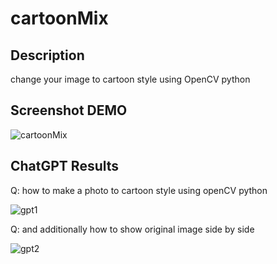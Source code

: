 # cartoonMix

## Description

change your image to cartoon style using OpenCV python

## Screenshot DEMO

![cartoonMix](https://user-images.githubusercontent.com/74465964/227155761-d7cf2d80-65e2-47f6-bcfc-a01c3ee78c3a.jpg)

## ChatGPT Results

Q: how to make a photo to cartoon style using openCV python

![gpt1](https://user-images.githubusercontent.com/74465964/227158013-1ba578bc-de0f-41ed-a41a-33e68ad41cf7.jpg)

Q: and additionally how to show original image side by side

![gpt2](https://user-images.githubusercontent.com/74465964/227158020-ead60440-529d-4f26-8533-36f454415dfa.jpg)
